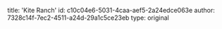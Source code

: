 title: 'Kite Ranch'
id: c10c04e6-5031-4caa-aef5-2a24edce063e
author: 7328c14f-7ec2-4511-a24d-29a1c5ce23eb
type: original
